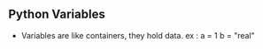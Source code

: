 ## Python Variables

 - Variables are like containers, they hold data.
  ex : 
        a = 1
        b = "real"